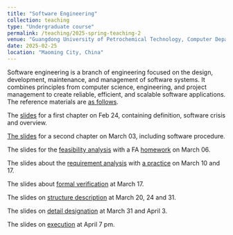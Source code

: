 ```yaml
---
title: "Software Engineering"
collection: teaching
type: "Undergraduate course"
permalink: /teaching/2025-spring-teaching-2
venue: "Guangdong University of Petrochemical Technology, Computer Department"
date: 2025-02-25
location: "Maoming City, China"
---
```


Software engineering is a branch of engineering focused on the design, development, maintenance, and management of software systems. It combines principles from computer science, engineering, and project management to create reliable, efficient, and scalable software applications. The reference materials are [as follows](https://github.com/QSCTech/zju-icicles/blob/master/%E8%BD%AF%E4%BB%B6%E5%B7%A5%E7%A8%8B/%E6%95%99%E6%9D%90/%E8%BD%AF%E4%BB%B6%E5%B7%A5%E7%A8%8B%EF%BC%9A%E5%AE%9E%E8%B7%B5%E8%80%85%E7%9A%84%E7%A0%94%E7%A9%B6%E6%96%B9%E6%B3%95%EF%BC%88%E7%AC%AC7%E7%89%88%EF%BC%89.pdf).

The [slides](/files/2025_1_SE/0224_SE_chapter1.ppt) for a first chapter on Feb 24, containing definition, software crisis and overview.

[The slides](/files/2025_1_SE/0303_SE_chapter1_seModel.pptx) for a second chapter on March 03, including software procedure.

The slides for the [feasibility analysis](/files/2025_1_SE/0306_SE_feasibility.pptx) with a FA [homework](/files/2025_1_SE/0306_SE_report_modul.docx) on March 06.

The slides about the [requirement analysis](/files/2025_1_SE/0310_SE_chapter3_requirement.pptx) with [a practice](/files/2025_1_SE/0310_SE_Practice.ppt) on March 10 and 17.

The slides about [formal verification](/files/2025_1_SE/0317_SE_chapter4_.pptx) at March 17.

The slides on [structure description](/files/2025_1_SE/0320_SE_chapter5_.pptx) at March 20, 24 and 31.

The slides on [detail designation](/files/2025_1_SE/0324_SE_chapter6.pptx) at March 31 and April 3.

The slides on [execution](/files/2025_1_SE/0407_SE_chapter7Exection.pptx) at April 7 pm.
